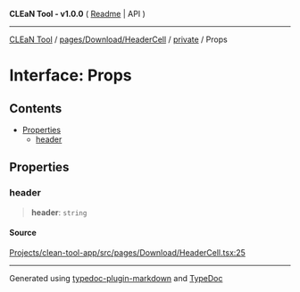 **CLEaN Tool - v1.0.0** ( [Readme](../../../../../README.md) \| API )

***

[CLEaN Tool](../../../../../modules.md) / [pages/Download/HeaderCell](../../README.md) / [private](../README.md) / Props

# Interface: Props

## Contents

- [Properties](Props.md#properties)
  - [header](Props.md#header)

## Properties

### header

> **header**: `string`

#### Source

[Projects/clean-tool-app/src/pages/Download/HeaderCell.tsx:25](https://github.com/yuckyh/clean-tool-app/)

***

Generated using [typedoc-plugin-markdown](https://www.npmjs.com/package/typedoc-plugin-markdown) and [TypeDoc](https://typedoc.org/)
